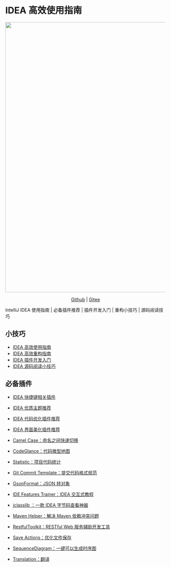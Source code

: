 # IDEA 高效使用指南

<div align="center">
    <p>
        <a href="https://www.yuque.com/docs/share/8a30ffb5-83f3-40f9-baf9-38de68b906dc">
            <img src="https://img-blog.csdnimg.cn/48dccc72371e45e5b7e64663760e4d76.png?" style="margin: 0 auto; width: 850px;" />
        </a>
    </p>
    <p>
        <a href="https://github.com/CodingDocs/awesome-idea-tutorial">Github</a> |
        <a href="https://gitee.com/SnailClimb/awesome-idea-tutorial">Gitee</a>
    </p>  
</div>

IntelliJ IDEA 使用指南 | 必备插件推荐 | 插件开发入门 | 重构小技巧 | 源码阅读技巧

## 小技巧

- [IDEA 高效使用指南](./docs/idea-tips/idea-efficient-use-guide.md)
- [IDEA 高效重构指南](./docs/idea-tips/idea-refractor-intro.md)
- [IDEA 插件开发入门](./docs/idea-tips/idea-plug-in-development-intro.md)
- [IDEA 源码阅读小技巧](./docs/idea-tips/idea-source-code-reading-skills.md)

## 必备插件

- [IDEA 快捷键相关插件](./docs/idea-plugins/shortcut-key.md)
- [IDEA 优质主题推荐](./docs/idea-plugins/idea-themes.md)
- [IDEA 代码优化插件推荐](./docs/idea-plugins/improve-code.md)
- [IDEA 界面美化插件推荐](./docs/idea-plugins/interface-beautification.md)



- [Camel Case：命名之间快速切换](./docs/idea-plugins/camel-case.md)
- [CodeGlance：代码微型地图](./docs/idea-plugins/code-glance.md)
- [Statistic：项目代码统计](./docs/idea-plugins/code-statistic.md)
- [Git Commit Template：提交代码格式规范](./docs/idea-plugins/git-commit-template.md)
- [GsonFormat：JSON 转对象](./docs/idea-plugins/gson-format.md)
- [IDE Features Trainer：IDEA 交互式教程](./docs/idea-plugins/idea-features-trainer.md)
- [jclasslib ：一款 IDEA 字节码查看神器](./docs/idea-plugins/jclasslib.md)
- [Maven Helper：解决 Maven 依赖冲突问题](./docs/idea-plugins/maven-helper.md)
- [RestfulToolkit：RESTful Web 服务辅助开发工具](./docs/idea-plugins/rest-devlop.md)
- [Save Actions：优化文件保存](./docs/idea-plugins/save-actions.md)
- [SequenceDiagram：一键可以生成时序图](./docs/idea-plugins/sequence-diagram.md)
- [Translation：翻译](./docs/idea-plugins/translation.md)
